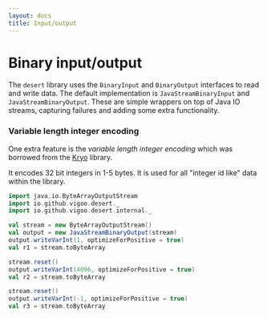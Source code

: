 ```yaml
---
layout: docs
title: Input/output
---
```


# Binary input/output
The `desert` library uses the `BinaryInput` and `BinaryOutput` interfaces to read and write data.
The default implementation is `JavaStreamBinaryInput` and `JavaStreamBinaryOutput`. These are simple
wrappers on top of Java IO streams, capturing failures and adding some extra functionality.

### Variable length integer encoding
One extra feature is the _variable length integer encoding_ which was borrowed from the [Kryo](https://github.com/EsotericSoftware/kryo)
library.

It encodes 32 bit integers in 1-5 bytes. It is used for all "integer id like" data within the library.

```scala mdoc
import java.io.ByteArrayOutputStream
import io.github.vigoo.desert._
import io.github.vigoo.desert.internal._

val stream = new ByteArrayOutputStream()
val output = new JavaStreamBinaryOutput(stream)
output.writeVarInt(1, optimizeForPositive = true)
val r1 = stream.toByteArray

stream.reset()
output.writeVarInt(4096, optimizeForPositive = true)
val r2 = stream.toByteArray

stream.reset()
output.writeVarInt(-1, optimizeForPositive = true)
val r3 = stream.toByteArray
```

